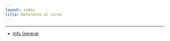 ```yaml
---
layout: index
title: Referente al curso
---
```



----------------------------------------------------------

* [Info General](info-general.md)
